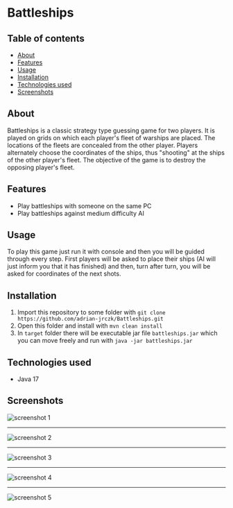 # Battleships

## Table of contents
* [About](#about)
* [Features](#features)
* [Usage](#usage)
* [Installation](#installation)
* [Technologies used](#technologies-used)
* [Screenshots](#screenshots)


## About

Battleships is a classic strategy type guessing game for two players.
It is played on grids on which each player's fleet of warships are placed.
The locations of the fleets are concealed from the other player.
Players alternately choose the coordinates of the ships, thus "shooting" at the ships of the other player's fleet.
The objective of the game is to destroy the opposing player's fleet.

## Features

- Play battleships with someone on the same PC
- Play battleships against medium difficulty AI

## Usage

To play this game just run it with console and then you will be guided through every step.
First players will be asked to place their ships (AI will just inform you that it has finished)
and then, turn after turn, you will be asked for coordinates of the next shots.

## Installation

1. Import this repository to some folder with `git clone https://github.com/adrian-jrczk/Battleships.git`
2. Open this folder and install with `mvn clean install`
3. In `target` folder there will be executable jar file `battleships.jar` which you can move freely and run with `java -jar battleships.jar`

## Technologies used

- Java 17

## Screenshots

![screenshot 1](images/screenshot01.png?raw=true "The beginning of the game")
***
![screenshot 2](images/screenshot02.png?raw=true "Taking shots")
***
![screenshot 3](images/screenshot03.png?raw=true "Taking shots 2")
***
![screenshot 4](images/screenshot04.png?raw=true "Passing move to second human player")
***
![screenshot 5](images/screenshot05.png?raw=true "Second human player turn start")

